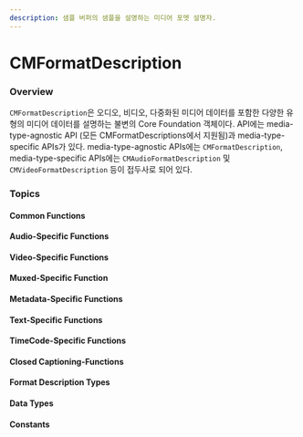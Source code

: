 ```yaml
---
description: 샘플 버퍼의 샘플을 설명하는 미디어 포멧 설명자.
---
```


# CMFormatDescription

### Overview

`CMFormatDescription`은 오디오, 비디오, 다중화된 미디어 데이터를 포함한 다양한 유형의 미디어 데이터를 설명하는 불변의 Core Foundation 객체이다. API에는 media-type-agnostic API \(모든 CMFormatDescriptions에서 지원됨\)과 media-type-specific APIs가 있다. media-type-agnostic APIs에는 `CMFormatDescription`, media-type-specific APIs에는 `CMAudioFormatDescription` 및 `CMVideoFormatDescription` 등이 접두사로 되어 있다.

### Topics

#### Common Functions

#### Audio-Specific Functions

#### Video-Specific Functions

#### Muxed-Specific Function

#### Metadata-Specific Functions

#### Text-Specific Functions

#### TimeCode-Specific Functions

#### Closed Captioning-Functions

#### Format Description Types

#### Data Types

#### Constants

